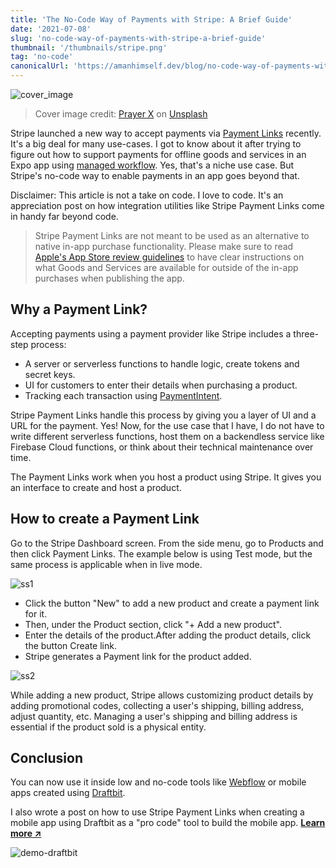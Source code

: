 ```yaml
---
title: 'The No-Code Way of Payments with Stripe: A Brief Guide'
date: '2021-07-08'
slug: 'no-code-way-of-payments-with-stripe-a-brief-guide'
thumbnail: '/thumbnails/stripe.png'
tag: 'no-code'
canonicalUrl: 'https://amanhimself.dev/blog/no-code-way-of-payments-with-stripe-a-brief-guide/'
---
```


![cover_image](https://hackernoon.imgix.net/images/oBJp5NI1CqWkTYoCtrcit0KrDza2-lc3035ge.jpeg)

> Cover image credit: [Prayer X](https://unsplash.com/@x_prayer?utm_source=unsplash&utm_medium=referral&utm_content=creditCopyText) on [Unsplash](https://unsplash.com/s/photos/galaxy?utm_source=unsplash&utm_medium=referral&utm_content=creditCopyText)

Stripe launched a new way to accept payments via [Payment Links](https://stripe.com/en-sg/payments/payment-links) recently. It's a big deal for many use-cases. I got to know about it after trying to figure out how to support payments for offline goods and services in an Expo app using [managed workflow](https://docs.expo.io/introduction/managed-vs-bare/?ref=hackernoon.com#managed-workflow). Yes, that's a niche use case. But Stripe's no-code way to enable payments in an app goes beyond that.

Disclaimer: This article is not a take on code. I love to code. It's an appreciation post on how integration utilities like Stripe Payment Links come in handy far beyond code.

> Stripe Payment Links are not meant to be used as an alternative to native in-app purchase functionality. Please make sure to read [Apple's App Store review guidelines](https://developer.apple.com/app-store/review/guidelines/?ref=hackernoon.com#other-purchase-methods) to have clear instructions on what Goods and Services are available for outside of the in-app purchases when publishing the app.

## Why a Payment Link?

Accepting payments using a payment provider like Stripe includes a three-step process:

- A server or serverless functions to handle logic, create tokens and secret keys.
- UI for customers to enter their details when purchasing a product.
- Tracking each transaction using [PaymentIntent](https://stripe.com/docs/payments/payment-intents).

Stripe Payment Links handle this process by giving you a layer of UI and a URL for the payment. Yes! Now, for the use case that I have, I do not have to write different serverless functions, host them on a backendless service like Firebase Cloud functions, or think about their technical maintenance over time.

The Payment Links work when you host a product using Stripe. It gives you an interface to create and host a product.

## How to create a Payment Link

Go to the Stripe Dashboard screen. From the side menu, go to Products and then click Payment Links. The example below is using Test mode, but the same process is applicable when in live mode.

![ss1](https://hackernoon.imgix.net/images/oBJp5NI1CqWkTYoCtrcit0KrDza2-841335vt.jpeg)

- Click the button "New" to add a new product and create a payment link for it.
- Then, under the Product section, click "+ Add a new product".
- Enter the details of the product.After adding the product details, click the button Create link.
- Stripe generates a Payment link for the product added.

![ss2](https://hackernoon.imgix.net/images/oBJp5NI1CqWkTYoCtrcit0KrDza2-q01m35p1.gif)

While adding a new product, Stripe allows customizing product details by adding promotional codes, collecting a user's shipping, billing address, adjust quantity, etc. Managing a user's shipping and billing address is essential if the product sold is a physical entity.

## Conclusion

You can now use it inside low and no-code tools like [Webflow](https://webflow.com/) or mobile apps created using [Draftbit](https://draftbit.com/?ref=hackernoon.com).

I also wrote a post on how to use Stripe Payment Links when creating a mobile app using Draftbit as a "pro code" tool to build the mobile app. **[Learn more ↗️](https://community.draftbit.com/c/code-snippets/send-payments-with-stripe-in-draftbit)**

![demo-draftbit](https://i.imgur.com/VgrEdI5.gif)

